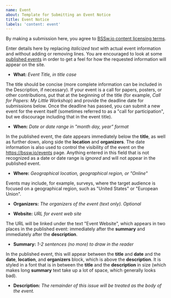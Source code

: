 ```yaml
---
name: Event
about: Template for Submitting an Event Notice 
title: Event Notice
labels: 'content: event'
---
```

By making a submission here, you agree to [BSSw.io content licensing terms](https://github.com/betterscientificsoftware/bssw.io/blob/main/TERMS.md).

Enter details here by replacing *italicized text* with actual event information and without adding or removing lines.  You are encouraged to look at some [published events](https://bssw.io/events) in order to get a feel for how the requested information will appear on the site.

* **What:** *Event Title, in title case*

The title should be concise (more complete information can be included in the Description, if necessary).  If your event is a call for papers, posters, or other contributions, put that at the beginning of the title (for example, *Call for Papers: My Little Workshop*) and provide the deadline date for submissions below.  Once the deadline has passed, you can submit a new event for the event itself (sometimes referred to as a "call for participation", but we discourage including that in the event title).

* **When:** *Date or date range in "month day, year" format*

In the published event, the date appears immediately below the **title**, as well as further down, along side the **location** and **organizers**.  The date information is also used to control the visibility of the event on the <https://bssw.io/events> page.  Anything entered in this field that is not recognized as a date or date range is *ignored* and will not appear in the published event.

* **Where:** *Geographical location, geographical region, or "Online"*

Events may include, for example, surveys, where the target audience is focused on a geographical region, such as "United States" or "European Union".

* **Organizers:** *The organizers of the event (text only).  Optional*

* **Website:** *URL for event web site*

The URL will be linked under the text "Event Website", which appears in two places in the published event: immediately after the **summary** and immediately after the **description**.

* **Summary:** *1-2 sentences (no more) to draw in the reader*

In the published event, this will appear between the **title** and **date** and the **date**, **location**, and **organizers** block, which is above the **description**.  It is styled in a font that is in between the **title** and the **description** in size (which makes long **summary** text take up a lot of space, which generally looks bad).

* **Description:** *The remainder of this issue will be treated as the body of the event.*

